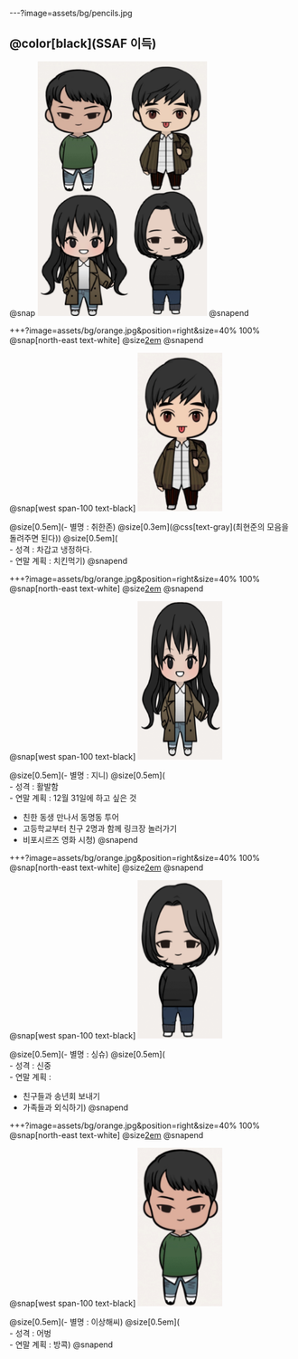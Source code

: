 ---?image=assets/bg/pencils.jpg

## @color[black](SSAF 이득)
@snap
<img src="assets/images/all.png" width="300" height="450">
@snapend
      
+++?image=assets/bg/orange.jpg&position=right&size=40% 100%
@snap[north-east text-white]
@size[2em](최현준)
@snapend


@snap[west span-100 text-black]
<img src="assets/images/heunjun.png" width="150" height="280"> <br>

 @size[0.5em](- 별명 : 취한존)
 @size[0.3em](@css[text-gray](최현준의 모음을 돌려주면 된다))
 @size[0.5em](<br>- 성격 : 차갑고 냉정하다.<br>- 연말 계획 : 치킨먹기)
@snapend

+++?image=assets/bg/orange.jpg&position=right&size=40% 100%
@snap[north-east text-white]
@size[2em](문은진)
@snapend


@snap[west span-100 text-black]
<img src="assets/images/eunjin.png" width="150" height="280"> <br>

 @size[0.5em](- 별명 : 지니)
 @size[0.5em](<br>- 성격 : 활발함<br>- 연말 계획 : 12월 31일에 하고 싶은 것<br>
- 친한 동생 만나서 동명동 투어<br>
- 고등학교부터 친구 2명과 함께 링크장 놀러가기<br>
- 비포시르즈 영화 시청)
@snapend

+++?image=assets/bg/orange.jpg&position=right&size=40% 100%
@snap[north-east text-white]
@size[2em](신진수)
@snapend


@snap[west span-100 text-black]
<img src="assets/images/jinsu.png" width="150" height="280"> <br>

 @size[0.5em](- 별명 : 싱슈)
 @size[0.5em](<br>- 성격 : 신중<br>- 연말 계획 : <br>
- 친구들과 송년회 보내기<br>
- 가족들과 외식하기)
@snapend

+++?image=assets/bg/orange.jpg&position=right&size=40% 100%
@snap[north-east text-white]
@size[2em](권태용)
@snapend


@snap[west span-100 text-black]
<img src="assets/images/taeyong.png" width="150" height="280"> <br>

 @size[0.5em](- 별명 : 이상해씨)
 @size[0.5em](<br>- 성격 : 어벙<br>- 연말 계획 : 방콕)
@snapend
